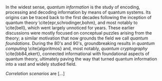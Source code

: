 In the widest sense, *quantum information* is the study of encoding, processing and decoding information by means of quantum systems. Its origins can be traced back to the first decades following the inception of quantum theory \cite{epr,schrodinger,bohm}, and most notably to \cite{bell}, which went largely unnoticed for years. These earlier discussions were mostly focused on conceptual puzzles arising from the theory; a similar motivation that now grounds the field we call *quantum foundations*. During the 80's and 90's, groundbreaking results in *quantum computing* \cite{algoritmos} and, most notably, *quantum cryptography* \cite{bb84,ekert}, connected informational with foundational aspects of quantum theory, ultimately paving the way that turned quantum information into a vast and widely studied field.

*Correlation scenarios* are [...]